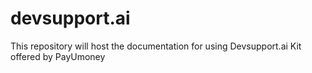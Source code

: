 # devsupport.ai
This repository will host the documentation for using Devsupport.ai Kit offered by PayUmoney
